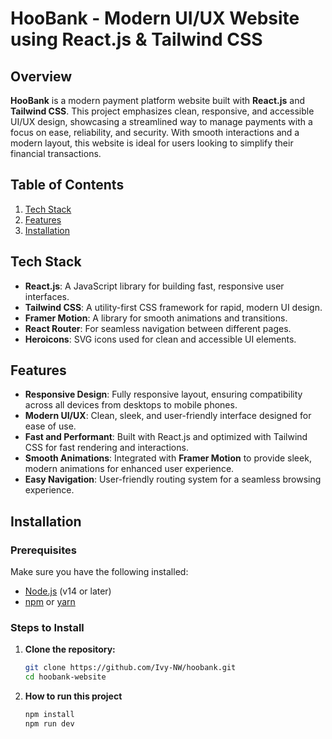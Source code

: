 # HooBank - Modern UI/UX Website using React.js & Tailwind CSS

## Overview
**HooBank** is a modern payment platform website built with **React.js** and **Tailwind CSS**. This project emphasizes clean, responsive, and accessible UI/UX design, showcasing a streamlined way to manage payments with a focus on ease, reliability, and security. With smooth interactions and a modern layout, this website is ideal for users looking to simplify their financial transactions.

## Table of Contents
1. [Tech Stack](#tech-stack)
2. [Features](#features)
3. [Installation](#installation)

## Tech Stack
- **React.js**: A JavaScript library for building fast, responsive user interfaces.
- **Tailwind CSS**: A utility-first CSS framework for rapid, modern UI design.
- **Framer Motion**: A library for smooth animations and transitions.
- **React Router**: For seamless navigation between different pages.
- **Heroicons**: SVG icons used for clean and accessible UI elements.

## Features
- **Responsive Design**: Fully responsive layout, ensuring compatibility across all devices from desktops to mobile phones.
- **Modern UI/UX**: Clean, sleek, and user-friendly interface designed for ease of use.
- **Fast and Performant**: Built with React.js and optimized with Tailwind CSS for fast rendering and interactions.
- **Smooth Animations**: Integrated with **Framer Motion** to provide sleek, modern animations for enhanced user experience.
- **Easy Navigation**: User-friendly routing system for a seamless browsing experience.

## Installation

### Prerequisites
Make sure you have the following installed:
- [Node.js](https://nodejs.org/) (v14 or later)
- [npm](https://www.npmjs.com/) or [yarn](https://yarnpkg.com/)

### Steps to Install

1. **Clone the repository:**

   ```bash
   git clone https://github.com/Ivy-NW/hoobank.git
   cd hoobank-website

2. **How to run this project**

   ```bash
   npm install
   npm run dev